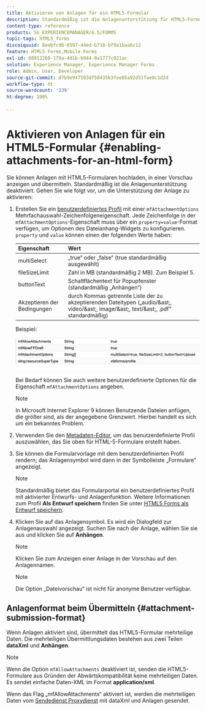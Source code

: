 ```yaml
---
title: Aktivieren von Anlagen für ein HTML5-Formular
description: Standardmäßig ist die Anlagenunterstützung für HTML5-Formulare deaktiviert.
content-type: reference
products: SG_EXPERIENCEMANAGER/6.5/FORMS
topic-tags: hTML5_forms
discoiquuid: 8eebfcd6-0597-44ed-b718-bf9a1baa6c12
feature: HTML5 Forms,Mobile Forms
exl-id: 68912260-179a-4d1b-b944-0a1777c021ac
solution: Experience Manager, Experience Manager Forms
role: Admin, User, Developer
source-git-commit: d7b9e947503df58435b3fee85a92d51fae8c1d2d
workflow-type: ht
source-wordcount: '339'
ht-degree: 100%

---
```


# Aktivieren von Anlagen für ein HTML5-Formular {#enabling-attachments-for-an-html-form}

Sie können Anlagen mit HTML5-Formularen hochladen, in einer Vorschau anzeigen und übermitteln. Standardmäßig ist die Anlagenunterstützung deaktiviert. Gehen Sie wie folgt vor, um die Unterstützung der Anlage zu aktivieren:

1. Erstellen Sie ein [benutzerdefiniertes Profil](/help/forms/using/custom-profile.md) mit einer `mfAttachmentOptions` Mehrfachauswahl-Zeichenfolgeneigenschaft. Jede Zeichenfolge in der `mfAttachmentOptions`-Eigenschaft muss über ein `property=value`-Format verfügen, um Optionen des Dateianhang-Widgets zu konfigurieren. `property` und `value` können einen der folgenden Werte haben:

   | Eigenschaft | Wert |
   |--- |---|
   | multiSelect | „true“ oder „false“ (true standardmäßig ausgewählt) |
   | fileSizeLimit | Zahl in MB (standardmäßig 2 MB). Zum Beispiel 5. |
   | buttonText | Schaltflächentext für Popupfenster (standardmäßig „Anhängen“) |
   | Akzeptieren der Bedingungen | durch Kommas getrennte Liste der zu akzeptierenden Dateitypen („audio/&amp;ast;, video/&amp;ast;, image/&amp;ast;, text/&amp;ast;, .pdf“ standardmäßig) |

   Beispiel:

   ![Optionen konfigurieren](assets/mfAttachmentOptions.png)

   Bei Bedarf können Sie auch weitere benutzerdefinierte Optionen für die Eigenschaft `mfAttachmentOptions` angeben.

   >[!NOTE]
   >
   >In Microsoft Internet Explorer 9 können Benutzende Dateien anfügen, die größer sind, als der angegebene Grenzwert. Hierbei handelt es sich um ein bekanntes Problem.

1. Verwenden Sie den [Metadaten-Editor](/help/forms/using/manage-form-metadata.md), um das benutzerdefinierte Profil auszuwählen, das Sie oben für HTML-5-Formulare erstellt haben.
1. Sie können die Formularvorlage mit dem benutzerdefinierten Profil rendern; das Anlagensymbol wird dann in der Symbolleiste „Formulare“ angezeigt.

   >[!NOTE]
   >
   >Standardmäßig bietet das Formularportal ein benutzerdefiniertes Profil mit aktivierter Entwurfs- und Anlagenfunktion. Weitere Informationen zum Profil **Als Entwurf speichern** finden Sie unter [HTML5 Forms als Entwurf speichern](/help/forms/using/saving-html5-form-draft.md).

1. Klicken Sie auf das Anlagensymbol. Es wird ein Dialogfeld zur Anlagenauswahl angezeigt. Suchen Sie nach der Anlage, wählen Sie sie aus und klicken Sie auf **Anhängen**.

   >[!NOTE]
   >
   >Klicken Sie zum Anzeigen einer Anlage in der Vorschau auf den Anlagennamen.

   >[!NOTE]
   >
   >Die Option „Dateivorschau“ ist nicht für anonyme Benutzer verfügbar.

## Anlagenformat beim Übermitteln {#attachment-submission-format}

Wenn Anlagen aktiviert sind, übermittelt das HTML5-Formular mehrteilige Daten. Die mehrteiligen Übermittlungsdaten bestehen aus zwei Teilen **dataXml** und **Anhängen**.

>[!NOTE]
>
>Wenn die Option `mfAllowAttachments` deaktiviert ist, senden die HTML5-Formulare aus Gründen der Abwärtskompatibilität keine mehrteiligen Daten. Es sendet einfache Daten-XML im Format **application/xml**.

Wenn das Flag „mfAllowAttachments“ aktiviert ist, werden die mehrteiligen Daten vom [Sendedienst Proxydienst](/help/forms/using/service-proxy.md) mit dataXml und Anlagen gesendet.
